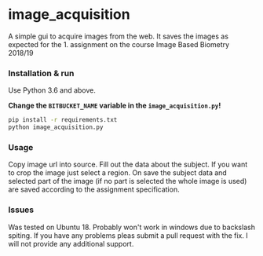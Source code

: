 # image_acquisition

A simple gui to acquire images from the web.
It saves the images as expected for the 1. assignment on the course Image Based
Biometry 2018/19

### Installation & run
Use Python 3.6 and above.

**Change the `BITBUCKET_NAME` variable in the `image_acquisition.py`!**
```bash
pip install -r requirements.txt
python image_acquisition.py
```

### Usage
Copy image url into source. Fill out the data about the subject.
If you want to crop the image just select a region. On save the subject data and
selected part of the image (if no part is selected the whole image is used) are
saved according to the assignment specification.


### Issues
Was tested on Ubuntu 18. Probably won't work in windows due to backslash spiting.
If you have any problems pleas submit a pull request with the fix. I will not
provide any additional support.
